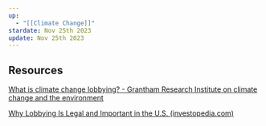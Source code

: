 ```yaml
---
up:
  - "[[Climate Change]]"
stardate: Nov 25th 2023
update: Nov 25th 2023
---
```



## Resources
[What is climate change lobbying? - Grantham Research Institute on climate change and the environment](https://www.lse.ac.uk/granthaminstitute/explainers/what-is-climate-change-lobbying/)

[Why Lobbying Is Legal and Important in the U.S. (investopedia.com)](https://www.investopedia.com/articles/investing/043015/why-lobbying-legal-and-important-us.asp)